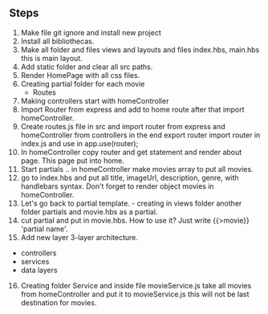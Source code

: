 ## Steps

1. Make file git ignore and install new project 
2. Install all bibliothecas.
3. Make all folder and files views and layouts and files index.hbs, main.hbs this is main layout. 
4. Add static folder and clear all src paths.
5. Render HomePage with all css files. 
6. Creating partial folder for each movie
    - Routes 
7. Making controllers start with homeController
8. Import Router from express and add to home route after that import homeController. 
9. Create routes.js file in src and import router from express and homeController from controllers in the end export router import router in index.js and use in app.use(router);
10. In homeController copy router and get statement and render about page. This page put into home. 
11. Start partials .. in homeController make movies array to put all movies. 
12. go to index.hbs and put all title, imageUrl, description, genre, with handlebars syntax. Don't forget to render object movies in homeController. 
13. Let's go back to partial template. - creating in views folder another folder partials and movie.hbs as a partial.
14. cut partial and put in movie.hbs. How to use it? Just write {{>movie}} 'partial name'. 
15. Add new layer 3-layer architecture. 
* controllers 
* services
* data layers
16. Creating folder Service and inside file movieService.js take all movies from homeController and put it to movieService.js this will not be last destination for movies. 
